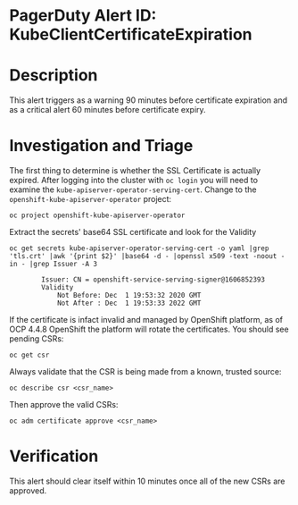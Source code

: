 # PagerDuty Alert ID: KubeClientCertificateExpiration
# Description
This alert triggers as a warning 90 minutes before certificate expiration and as a critical alert 60 minutes before certificate expiry.
# Investigation and Triage

The first thing to determine is whether the SSL Certificate is actually expired. After logging into the cluster with `oc login` you will need to examine the `kube-apiserver-operator-serving-cert`. Change to the `openshift-kube-apiserver-operator` project:

```
oc project openshift-kube-apiserver-operator
```

Extract the secrets' base64 SSL certificate and look for the Validity

```
oc get secrets kube-apiserver-operator-serving-cert -o yaml |grep 'tls.crt' |awk '{print $2}' |base64 -d - |openssl x509 -text -noout -in - |grep Issuer -A 3

        Issuer: CN = openshift-service-serving-signer@1606852393
        Validity
            Not Before: Dec  1 19:53:32 2020 GMT
            Not After : Dec  1 19:53:33 2022 GMT
```

If the certificate is infact invalid and managed by OpenShift platform, as of OCP 4.4.8 OpenShift the platform will rotate the certificates. You should see pending CSRs:

```
oc get csr
```

Always validate that the CSR is being made from a known, trusted source:

```
oc describe csr <csr_name> 
```

Then approve the valid CSRs:

```
oc adm certificate approve <csr_name>
```

# Verification
This alert should clear itself within 10 minutes once all of the new CSRs are approved. 
